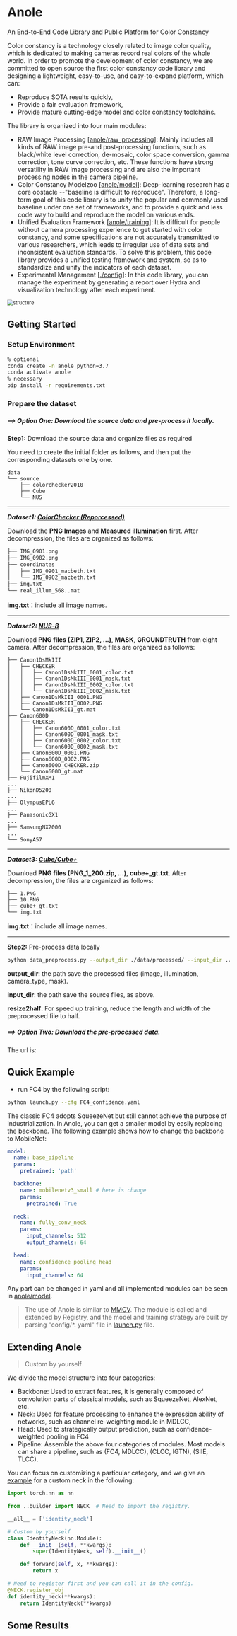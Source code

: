 # Anole

An End-to-End Code Library and Public Platform for Color Constancy 

Color constancy is a technology closely related to image color quality, which is dedicated to making cameras record real colors of the whole world. In order to promote the development of color constancy, we are committed to open source the first color constancy code library and designing a lightweight, easy-to-use, and easy-to-expand platform, which can:

- Reproduce SOTA results quickly, 
- Provide a fair evaluation framework,
- Provide mature cutting-edge model and color constancy toolchains.

The library is organized into four main modules:

- RAW Image Processing [[anole/raw_processing](https://github.com/YuxiangTang/Anole/tree/master/anole/raw_processing)]: Mainly includes all kinds of RAW image pre-and post-processing functions, such as black/white level correction, de-mosaic, color space conversion, gamma correction, tone curve correction, etc. These functions have strong versatility in RAW image processing and are also the important processing nodes in the camera pipeline.
- Color Constancy Modelzoo [[anole/model](https://github.com/YuxiangTang/Anole/tree/master/anole/model)]: Deep-learning research has a core obstacle --"baseline is difficult to reproduce". Therefore, a long-term goal of this code library is to unify the popular and commonly used baseline under one set of frameworks, and to provide a quick and less code way to build and reproduce the model on various ends. 
- Unified Evaluation Framework [[anole/training](https://github.com/YuxiangTang/Anole/tree/master/anole/training)]: It is difficult for people without camera processing experience to get started with color constancy, and some specifications are not accurately transmitted to various researchers, which leads to irregular use of data sets and inconsistent evaluation standards. To solve this problem, this code library  provides a unified testing framework and system, so as to standardize and unify the indicators of each dataset.
- Experimental Management [[./config](https://github.com/YuxiangTang/Anole/tree/master/config)]: In this code library, you can manage the experiment by generating a report over Hydra and visualization technology after each experiment.

<img src="./display/structure.png" alt="structure" style="zoom:80%;" />

## Getting Started

### Setup Environment

```bash
% optional
conda create -n anole python=3.7
conda activate anole
% necessary
pip install -r requirements.txt
```

### Prepare the dataset

##### ==> Option One: Download the source data and pre-process it locally.

**Step1:** Download the source data and organize files as required

You need to create the initial folder as follows, and then put the corresponding datasets one by one.

```
data
└── source
    ├── colorchecker2010
    ├── Cube
    └── NUS
```

------

***Dataset1: [ColorChecker (Reporcessed)](https://www2.cs.sfu.ca/~colour/data/shi_gehler/)***

Download the **PNG Images** and **Measured illumination** first. After decompression, the files are organized as follows:

```bash
├── IMG_0901.png
├── IMG_0902.png
├── coordinates
│   ├── IMG_0901_macbeth.txt
│   └── IMG_0902_macbeth.txt
├── img.txt
└── real_illum_568..mat
```

**img.txt**：include all image names.

------

***Dataset2: [NUS-8](https://cvil.eecs.yorku.ca/projects/public_html/illuminant/illuminant.html)***

Download **PNG files (ZIP1, ZIP2, ...)**, **MASK**, **GROUNDTRUTH** from eight camera. After decompression, the files are organized as follows:

```
├── Canon1DsMkIII
│   ├── CHECKER
│   │   ├── Canon1DsMkIII_0001_color.txt
│   │   ├── Canon1DsMkIII_0001_mask.txt
│   │   ├── Canon1DsMkIII_0002_color.txt
│   │   └── Canon1DsMkIII_0002_mask.txt
│   ├── Canon1DsMkIII_0001.PNG
│   ├── Canon1DsMkIII_0002.PNG
│   └── Canon1DsMkIII_gt.mat
├── Canon600D
│   ├── CHECKER
│   │   ├── Canon600D_0001_color.txt
│   │   ├── Canon600D_0001_mask.txt
│   │   ├── Canon600D_0002_color.txt
│   │   └── Canon600D_0002_mask.txt
│   ├── Canon600D_0001.PNG
│   ├── Canon600D_0002.PNG
│   ├── Canon600D_CHECKER.zip
│   └── Canon600D_gt.mat
├── FujifilmXM1
...
├── NikonD5200
...
├── OlympusEPL6
...
├── PanasonicGX1
...
├── SamsungNX2000
...
└── SonyA57
```

------

***Dataset3: [Cube/Cube+](https://ipg.fer.hr/ipg/resources/color_constancy)***

Download **PNG files (PNG_1_200.zip, ...)**, **cube+_gt.txt**. After decompression, the files are organized as follows:

```
├── 1.PNG
├── 10.PNG
├── cube+_gt.txt
└── img.txt
```

**img.txt**：include all image names.

------

**Step2:** Pre-process data locally

```bash
python data_preprocess.py --output_dir ./data/processed/ --input_dir ./data/source/ --resize2half False
```

**output_dir**: the path save the processed files (image, illumination, camera_type, mask).

**input_dir**: the path save the source files, as above.

**resize2half**: For speed up training, reduce the length and width of the preprocessed file to half.

##### ==> Option Two: Download the pre-processed data.

The url is: 



## Quick Example

- run FC4 by the following script:

```bash
python launch.py --cfg FC4_confidence.yaml
```

The classic FC4 adopts SqueezeNet but still cannot achieve the purpose of industrialization. In Anole, you can get a smaller model by easily replacing the backbone. The following example shows how to change the backbone to MobileNet:

```yaml
model:
  name: base_pipeline
  params:
    pretrained: 'path'

  backbone:
    name: mobilenetv3_small # here is change
    params:
      pretrained: True

  neck: 
    name: fully_conv_neck
    params:
      input_channels: 512
      output_channels: 64

  head:
    name: confidence_pooling_head
    params:
      input_channels: 64
```

Any part can be changed in yaml and all implemented modules can be seen in [anole/model](https://github.com/YuxiangTang/Anole/tree/master/anole/model). 

> The use of Anole is similar to [MMCV](https://github.com/open-mmlab/mmcv). The module is called and extended by Registry, and the model and training strategy are built by parsing "config/*. yaml" file in [launch.py](https://github.com/YuxiangTang/Anole/blob/tangyuxiang_dev/anole/launch.py) file.

## Extending Anole

> Custom by yourself

We divide the model structure into four categories: 

- Backbone: Used to extract features, it is generally composed of convolution parts of classical models, such as SqueezeNet, AlexNet, etc.
- Neck: Used for feature processing to enhance the expression ability of networks, such as channel re-weighting module in MDLCC, 
- Head: Used to strategically output prediction, such as confidence-weighted pooling in FC4
- Pipeline: Assemble the above four categories of modules. Most models can share a pipeline, such as (FC4, MDLCC), (CLCC, IGTN), (SIIE, TLCC). 

You can focus on customizing a particular category, and we give an [example](https://github.com/YuxiangTang/Anole/blob/master/anole/model/neck/identity_neck.py) for a custom neck in the following:

```python
import torch.nn as nn

from ..builder import NECK  # Need to import the registry.

__all__ = ['identity_neck']

# Custom by yourself
class IdentityNeck(nn.Module):
    def __init__(self, **kwargs):
        super(IdentityNeck, self).__init__()

    def forward(self, x, **kwargs):
        return x

# Need to register first and you can call it in the config.
@NECK.register_obj
def identity_neck(**kwargs):
    return IdentityNeck(**kwargs)

```

## Some Results

